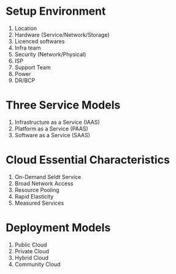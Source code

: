 # Setup Environment

1)  Location
2)  Hardware (Service/Network/Storage)
3)  Licenced softwares
4)  Infra team
5)  Security (Network/Physical)
6)  ISP
7)  Support Team
8)  Power
9)  DR/BCP

# Three Service Models

1)  Infrastructure as a Service (IAAS)
2)  Platform as a Service (PAAS)
3)  Software as a Service (SAAS)

# Cloud Essential Characteristics

1)  On-Demand Seldt Service
2)  Broad Network Access
3)  Resource Pooling
4)  Rapid Elasticity
5)  Measured Services

# Deployment Models

1)  Public Cloud
2)  Private Cloud
3)  Hybrid Cloud
4)  Community Cloud
